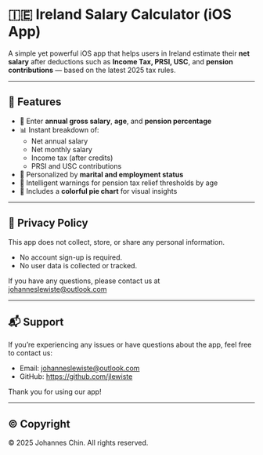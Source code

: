 # 🇮🇪 Ireland Salary Calculator (iOS App)

A simple yet powerful iOS app that helps users in Ireland estimate their **net salary** after deductions such as **Income Tax, PRSI, USC**, and **pension contributions** — based on the latest 2025 tax rules.

---

## 🚀 Features

- 🔢 Enter **annual gross salary**, **age**, and **pension percentage**
- 📊 Instant breakdown of:
  - Net annual salary
  - Net monthly salary
  - Income tax (after credits)
  - PRSI and USC contributions
- 🎯 Personalized by **marital and employment status**
- 🧠 Intelligent warnings for pension tax relief thresholds by age
- 🧩 Includes a **colorful pie chart** for visual insights

---

## 🔐 Privacy Policy

This app does not collect, store, or share any personal information.

- No account sign-up is required.
- No user data is collected or tracked.

If you have any questions, please contact us at johanneslewiste@outlook.com

---

## 📬 Support

  <p>If you’re experiencing any issues or have questions about the app, feel free to contact us:</p>
  <ul>
    <li>Email: <a href="mailto:johanneslewiste@outlook.com">johanneslewiste@outlook.com</a></li>
    <li>GitHub: <a href="https://github.com/jlewiste">https://github.com/jlewiste</a></li>
  </ul>
  <p>Thank you for using our app!</p>

---

## © Copyright

© 2025 Johannes Chin. All rights reserved.
